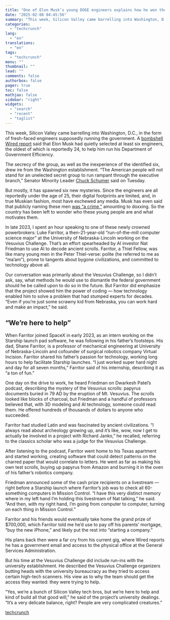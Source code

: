 ```yaml
---
title: "One of Elon Musk’s young DOGE engineers explains how he won the $700K Vesuvius Challenge"
date: "2025-02-08 04:45:56"
summary: "This week, Silicon Valley came barrelling into Washington, D.C., in the form of fresh-faced engineers supposedly running the government. A bombshell Wired report said that Elon Musk had quietly selected at least six engineers, the oldest of which is reportedly 24, to help him run his Department of Government Efficiency...."
categories:
  - "techcrunch"
lang:
  - "en"
translations:
  - "en"
tags:
  - "techcrunch"
menu: ""
thumbnail: ""
lead: ""
comments: false
authorbox: false
pager: true
toc: false
mathjax: false
sidebar: "right"
widgets:
  - "search"
  - "recent"
  - "taglist"
---
```


This week, Silicon Valley came barrelling into Washington, D.C., in the form of fresh-faced engineers supposedly running the government. A [bombshell Wired report](https://www.wired.com/story/elon-musk-government-young-engineers/) said that Elon Musk had quietly selected at least six engineers, the oldest of which is reportedly 24, to help him run his Department of Government Efficiency.

The secrecy of the group, as well as the inexperience of the identified six, drew ire from the Washington establishment. ​​“The American people will not stand for an unelected secret group to run rampant through the executive branch,” Senator Minority Leader [Chuck Schumer](https://x.com/unlimited_ls/status/1886829458327290091) said on Tuesday.

But mostly, it has spawned six new mysteries. Since the engineers are all reportedly under the age of 25, their digital footprints are limited, and, in true Muskian fashion, most have eschewed any media. Musk has even said that publicly naming these men [was “a crime,”](https://x.com/elonmusk/status/1886318915707375664) amounting to doxxing. So the country has been left to wonder who these young people are and what motivates them.

In late 2023, I spent an hour speaking to one of these newly crowned powerbrokers: Luke Farritor, a then-21-year-old “run-of-the-mill computer science major” at the University of Nebraska-Lincoln working on the Vesuvius Challenge. That’s an effort spearheaded by AI investor Nat Friedman to use AI to decode ancient scrolls. Farritor, a Thiel Fellow, was like many young men in the Peter Thiel-verse: polite (he referred to me as “ma’am”), prone to tangents about bygone civilizations, and committed to technology above all.

Our conversation was primarily about the Vesuvius Challenge, so I didn’t ask, say, what methods he would use to dismantle the federal government should he be called upon to do so in the future. But Farritor did emphasize that the project showed him the power of coding — how technology enabled him to solve a problem that had stumped experts for decades. “Even if you’re just some scrawny kid from Nebraska, you can work hard and make an impact,” he said.

“We’re here to help”
--------------------

When Farritor joined SpaceX in early 2023, as an intern working on the Starship launch pad software, he was following in his father’s footsteps. His dad, Shane Farritor, is a professor of mechanical engineering at University of Nebraska-Lincoln and cofounder of surgical robotics company Virtual Incision. Farritor shared his father’s passion for technology, working long hours to help facilitate Starship launches. “I just worked super hard night and day for all seven months,” Farritor said of his internship, describing it as “a ton of fun.”

One day on the drive to work, he heard Friedman on Dwarkesh Patel’s podcast, describing the mystery of the Vesuvius scrolls: papyrus documents buried in 79 AD by the eruption of Mt. Vesuvius. The scrolls looked like blocks of charcoal, but Friedman and a handful of professors believed that, with 3D modeling and AI technology, someone could read them. He offered hundreds of thousands of dollars to anyone who succeeded.

Farritor had studied Latin and was fascinated by ancient civilizations. “I always read about archeology growing up, and it’s like, wow, now I get to actually be involved in a project with Richard Janko,” he recalled, referring to the classics scholar who was a judge for the Vesuvius Challenge.

After listening to the podcast, Farritor went home to his Texas apartment and started working, creating software that could detect patterns on the charred paper that would correlate to letters. He went as far as making his own test scrolls, buying up papyrus from Amazon and burning it in the oven of his father’s robotics company.

Friedman announced some of the cash prize recipients on a livestream — right before a Starship launch where Farritor’s job was to check all 60-something computers in Mission Control. “I have this very distinct memory where in my left hand I’m holding this livestream of Nat talking,” he said. “And then, with my right hand, I’m going from computer to computer, turning on each thing in Mission Control.”

Farritor and his friends would eventually take home the grand prize of $700,000, which Farritor told me he’d use to pay off his parents’ mortgage, “buy the new iPhone,” and likely put the rest into “starting a company.”

His plans back then were a far cry from his current gig, where Wired reports he has a government email and access to the physical office at the General Services Administration.

But his time at the Vesuvius Challenge did include run-ins with the university establishment. He described the Vesuvius Challenge organizers butting heads with the university bureaucracy as they tried to access certain high-tech scanners. His view as to why the team should get the access they wanted: they were trying to help.

“Yes, we’re a bunch of Silicon Valley tech bros, but we’re here to help and kind of build all that good will,” he said of the project’s university dealings. “It’s a very delicate balance, right? People are very complicated creatures.”

[techcrunch](https://techcrunch.com/2025/02/07/one-of-elon-musks-young-doge-engineers-explains-how-he-won-the-700k-vesuvius-challenge/)

